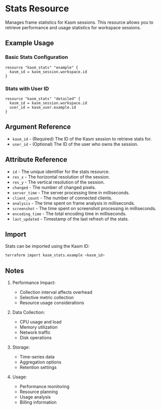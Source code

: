 # Stats Resource

Manages frame statistics for Kasm sessions. This resource allows you to retrieve performance and usage statistics for workspace sessions.

## Example Usage

### Basic Stats Configuration
```hcl
resource "kasm_stats" "example" {
  kasm_id = kasm_session.workspace.id
}
```

### Stats with User ID
```hcl
resource "kasm_stats" "detailed" {
  kasm_id = kasm_session.workspace.id
  user_id = kasm_user.example.id
}
```

## Argument Reference

* `kasm_id` - (Required) The ID of the Kasm session to retrieve stats for.
* `user_id` - (Optional) The ID of the user who owns the session.

## Attribute Reference

* `id` - The unique identifier for the stats resource.
* `res_x` - The horizontal resolution of the session.
* `res_y` - The vertical resolution of the session.
* `changed` - The number of changed pixels.
* `server_time` - The server processing time in milliseconds.
* `client_count` - The number of connected clients.
* `analysis` - The time spent on frame analysis in milliseconds.
* `screenshot` - The time spent on screenshot processing in milliseconds.
* `encoding_time` - The total encoding time in milliseconds.
* `last_updated` - Timestamp of the last refresh of the stats.

## Import

Stats can be imported using the Kasm ID:

```bash
terraform import kasm_stats.example <kasm_id>
```

## Notes

1. Performance Impact:
   - Collection interval affects overhead
   - Selective metric collection
   - Resource usage considerations

2. Data Collection:
   - CPU usage and load
   - Memory utilization
   - Network traffic
   - Disk operations

3. Storage:
   - Time-series data
   - Aggregation options
   - Retention settings

4. Usage:
   - Performance monitoring
   - Resource planning
   - Usage analysis
   - Billing information
